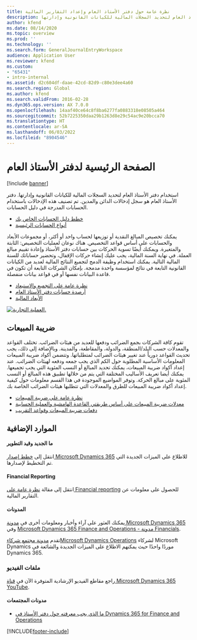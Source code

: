 ```yaml
---
title: نظرة عامة حول دفتر الأستاذ العام وإعداد التقارير المالية
description: استخدام دفتر الأستاذ العام لتحديد السجلات المالية للكيانات القانونية وإدارتها.
author: kfend
ms.date: 08/14/2020
ms.topic: overview
ms.prod: ''
ms.technology: ''
ms.search.form: GeneralJournalEntryWorkspace
audience: Application User
ms.reviewer: kfend
ms.custom:
- "65431"
- intro-internal
ms.assetid: d2c604df-daae-42cd-82d9-c80e3dee4a60
ms.search.region: Global
ms.author: kfend
ms.search.validFrom: 2016-02-28
ms.dyn365.ops.version: AX 7.0.0
ms.openlocfilehash: 14aaf40ce64c8f8ba6277fa0883318e08505a464
ms.sourcegitcommit: 52b7225350daa29b1263d8e29c54ac9e20bcca70
ms.translationtype: HT
ms.contentlocale: ar-SA
ms.lasthandoff: 06/03/2022
ms.locfileid: "8904546"
---
```

# <a name="general-ledger-home-page"></a>الصفحة الرئيسية لدفتر الأستاذ العام

[!include [banner](../includes/banner.md)]

استخدام دفتر الأستاذ العام لتحديد السجلات المالية للكيانات القانونية وإدارتها. دفتر الأستاذ العام هو سجل إدخالات الدائن والمدين. تم تصنيف هذه الإدخالات باستخدام الحسابات المدرجة في دليل الحسابات. 

 - [خطط دليل الحسابات الخاص بك](plan-chart-of-accounts.md)
 - [أنواع الحسابات الرئيسية](main-account-types.md)

يمكنك تخصيص المبالغ النقدية أو توزيعها لحساب واحد أو أكثر، أو مجموعات الأبعاد والحسابات على أساس قواعد التخصيص. هناك نوعان لعمليات التخصيص: الثابتة والمتغيرة. ويمكنك أيضًا تسوية الحركات بين حسابات دفتر الأستاذ وإعادة تقييم مبالغ العملة. في نهاية السنة المالية، يجب عليك إنشاء حركات الإقفال، وتحضير حساباتك للسنة المالية التالية. يمكنك استخدام وظيفة الدمج لتجميع النتائج المالية لعديد من الكيانات القانونية التابعة في نتائج لمؤسسة واحدة مدمجة. بإمكان الشركات التابعة أن تكون في قاعدة البيانات نفسها أو في قواعد بيانات منفصلة.

- [نظرة عامة على التجميع والاستبعاد](../budgeting/consolidation-elimination-overview.md)
- [أرصدة حسابات دفتر الأستاذ العام](general-ledger-account-balances.md)
- [الأبعاد المالية](financial-dimensions.md)

[![العملية التجارية.](./media/GL-process.PNG)](./media/GL-process.PNG)

## <a name="sales-tax"></a>ضريبة المبيعات
تقوم كافة الشركات بجمع الضرائب ودفعها للعديد من هيئات الضرائب. تختلف القواعد والمعدلات حسب البلد/المنطقة، والدولة، والمقاطعة، والمدينة.
وبالإضافة إلى ذلك، يجب تحديث القواعد دورياً عند تغيير هيئات الضرائب لمتطلباتها. وتتضمن أكواد ضريبة المبيعات المعلومات الأساسية المطلوبة حول الكم الذي يجب جمعه ودفعه لهيئات الضرائب. عند إعداد أكواد ضريبة المبيعات، يمكنك تحديد المبالغ أو النسب المئوية التي يجب تجميعها. يمكنك أيضا تعريف الأساليب المختلفة التي يتم من خلالها تطبيق هذه المبالغ أو النسب المئوية على مبالغ الحركة. وتوفر المواضيع الموجودة في هذا القسم معلومات حول كيفية إعداد أكواد ضريبة المبيعات للطرق والمعدلات التي تتطلبها هيئات الضرائب الخاصة بك.

 - [نظرة عامة على ضريبة المبيعات](indirect-taxes-overview.md)
 - [معدلات ضريبة المبيعات على أساس طريقتي القاعدة الهامشية والعملية الحسابية](marginal-base-field.md)
 - [دفعات ضريبة المبيعات وقواعد التقريب](round-sales-tax-payments.md)


## <a name="additional-resources"></a>الموارد الإضافية

#### <a name="whats-new-and-in-development"></a>ما الجديد وقيد التطوير

انتقل إلى [خطط إصدار Microsoft Dynamics 365](/dynamics365/release-plans/) للاطلاع على الميزات الجديدة التي تم التخطيط لإصدارها.‬ 

#### <a name="financial-reporting"></a>Financial Reporting
انتقل إلى مقالة [نظرة عامة على Financial reporting](../../fin-ops-core/dev-itpro/analytics/financial-reporting-intro.md) للحصول على معلومات عن التقارير المالية.

#### <a name="blogs"></a>المدونات

يمكنك العثور على آراء وأخبار ومعلومات أخرى في [مدونة Microsoft Dynamics 365](https://community.dynamics.com/b/msftdynamicsblog?c=Enterprise) وفي [Microsoft Dynamics 365 Finance and Operations - مدونة Financials](https://community.dynamics.com/365/financeandoperations/b/financials).

تقدم [مدونة مجتمع شركاءMicrosoft Dynamics Operations](https://community.dynamics.com/partner/b/operationspartnercommunityblog) لشركاء Microsoft Dynamics موردًا واحدًا حيث يمكنهم الاطلاع على الميزات الجديدة والشائعة في Dynamics 365.

### <a name="videos"></a>ملفات الفيديو

راجع مقاطع الفيديو الإرشادية المتوفرة الآن في [قناة Microsoft Dynamics 365 YouTube](https://www.youtube.com/channel/UCJGCg4rB3QSs8y_1FquelBQ).

#### <a name="community-blogs"></a>مدونات المجتمعات

- [ما الذي يجب معرفته حول دفتر الأستاذ في Dynamics 365 for Finance and Operations](https://financefunction.tech/2018/04/29/what-you-should-know-about-ledger-in-dynamics-365-for-finance-and-operations)



[!INCLUDE[footer-include](../../includes/footer-banner.md)]
